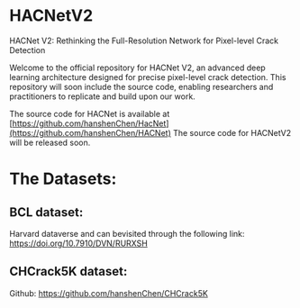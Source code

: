 # HACNetV2
HACNet V2: Rethinking the Full-Resolution  Network for Pixel-level Crack Detection

Welcome to the official repository for HACNet V2, an advanced deep learning architecture designed for precise pixel-level crack detection. This repository will soon include the source code, enabling researchers and practitioners to replicate and build upon our work.

The source code for HACNet is available at [https://github.com/hanshenChen/HacNet](https://github.com/hanshenChen/HACNet)
The source code for HACNetV2 will be released soon.

# The Datasets: 
## BCL dataset:
Harvard dataverse and can bevisited through the following link: https://doi.org/10.7910/DVN/RURXSH
## CHCrack5K dataset:
Github: https://github.com/hanshenChen/CHCrack5K
